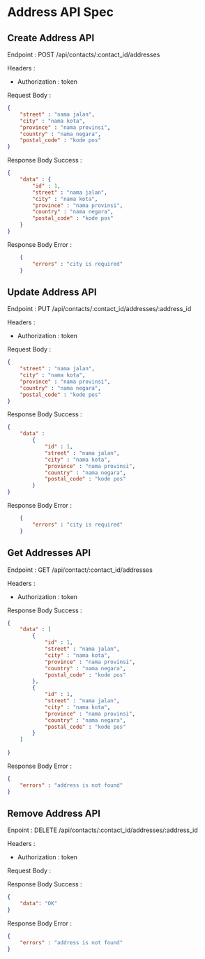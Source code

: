 # Address API Spec

## Create Address API

Endpoint : POST /api/contacts/:contact_id/addresses

Headers :
- Authorization : token

Request Body :

```json
{
    "street" : "nama jalan",
    "city" : "nama kota",
    "province" : "nama provinsi",
    "country" : "nama negara",
    "postal_code" : "kode pos"
}
```

Response Body Success :
```json
{
    "data" : {
        "id" : 1,
        "street" : "nama jalan",
        "city" : "nama kota",
        "province" : "nama provinsi",
        "country" : "nama negara",
        "postal_code" : "kode pos"
    }
}
```

Response Body Error :

```json
    {
        "errors" : "city is required"
    }
```

## Update Address API

Endpoint : PUT /api/contacts/:contact_id/addresses/:address_id

Headers :
- Authorization : token

Request Body :

```json
{
    "street" : "nama jalan",
    "city" : "nama kota",
    "province" : "nama provinsi",
    "country" : "nama negara",
    "postal_code" : "kode pos"
}
```

Response Body Success :

```json
{
    "data" :
        {
            "id" : 1,
            "street" : "nama jalan",
            "city" : "nama kota",
            "province" : "nama provinsi",
            "country" : "nama negara",
            "postal_code" : "kode pos"
        }
}
```

Response Body Error :

```json
    {
        "errors" : "city is required"
    }
```

## Get Addresses API

Endpoint : GET /api/contact/:contact_id/addresses

Headers :
- Authorization : token

Response Body Success :

```json
{
    "data" : [
        {
            "id" : 1,
            "street" : "nama jalan",
            "city" : "nama kota",
            "province" : "nama provinsi",
            "country" : "nama negara",
            "postal_code" : "kode pos"
        },
        {
            "id" : 1,
            "street" : "nama jalan",
            "city" : "nama kota",
            "province" : "nama provinsi",
            "country" : "nama negara",
            "postal_code" : "kode pos"
        }
    ]
        
}
```

Response Body Error :

```json
{
    "errors" : "address is not found"
}
```

## Remove Address API

Enpoint : DELETE /api/contacts/:contact_id/addresses/:address_id

Headers :
- Authorization : token

Request Body :

Response Body Success :

```json
{
    "data": "OK"
}
```

Response Body Error :

```json
{
    "errors" : "address is not found"
}
```